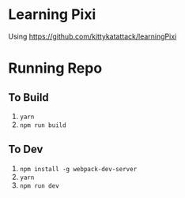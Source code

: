 # Learning Pixi
Using https://github.com/kittykatattack/learningPixi

# Running Repo

## To Build

1. `yarn`
2. `npm run build`

## To Dev

1. `npm install -g webpack-dev-server`
2. `yarn`
3. `npm run dev`